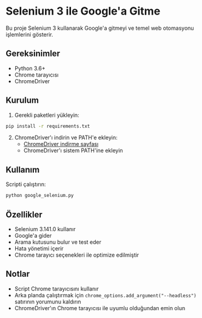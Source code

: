 # Selenium 3 ile Google'a Gitme

Bu proje Selenium 3 kullanarak Google'a gitmeyi ve temel web otomasyonu işlemlerini gösterir.

## Gereksinimler

- Python 3.6+
- Chrome tarayıcısı
- ChromeDriver

## Kurulum

1. Gerekli paketleri yükleyin:
```bash
pip install -r requirements.txt
```

2. ChromeDriver'ı indirin ve PATH'e ekleyin:
   - [ChromeDriver indirme sayfası](https://chromedriver.chromium.org/downloads)
   - ChromeDriver'ı sistem PATH'ine ekleyin

## Kullanım

Scripti çalıştırın:
```bash
python google_selenium.py
```

## Özellikler

- Selenium 3.141.0 kullanır
- Google'a gider
- Arama kutusunu bulur ve test eder
- Hata yönetimi içerir
- Chrome tarayıcı seçenekleri ile optimize edilmiştir

## Notlar

- Script Chrome tarayıcısını kullanır
- Arka planda çalıştırmak için `chrome_options.add_argument("--headless")` satırının yorumunu kaldırın
- ChromeDriver'ın Chrome tarayıcısı ile uyumlu olduğundan emin olun
